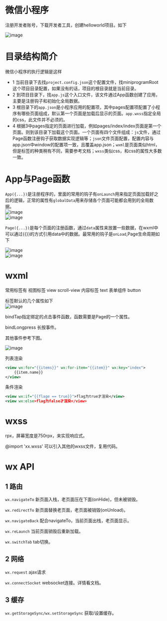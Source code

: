 # 微信小程序
注册开发者账号，下载开发者工具，创建helloworld项目。如下

![image](https://i.imgur.com/WgdNtlM.png)
# 目录结构简介
微信小程序的执行逻辑是这样
- 1 当前目录下去找`project.config.json`这个配置文件，找miniprogramRoot这个项目目录配置，如果没有的话，项目的根目录就是当前目录。
- 2 到项目目录下，找`app.js`这个入口文件，该文件通过App函数创建了应用，主要是注册钩子和初始化全局数据。
- 3 根目录下的`app.json`是小程序应用的配置项，其中pages配置项配置了小程序有哪些页面组成，默认第一个页面是加载后显示的页面。`app.wxss`指定全局的css，此文件并不必须的。
- 4 根据3中pages指定的页面进行加载，例如pages/index/index页面是第一个页面。则到该目录下加载这个页面。一个页面有四个文件组成：`js`文件，通过Page函数注册钩子获取数据实现逻辑等；`json`文件页面配置，配置内容与app.json中window的配置项一致，且覆盖app.json；`wxml`是页面类似html，但是标签的种类稍有不同，需要参考文档；`wxss`类似css，和css的属性大多数一致。

# App与Page函数
`App({...})`是注册程序的，里面的常用的钩子有`onLaunch`用来指定页面加载好之后的逻辑，正常的属性有`globalData`用来存储各个页面可能都会用到的全局数据。  
![image](https://i.imgur.com/9C9FjTy.png)  
![image](https://i.imgur.com/BFc8m2N.png)  

`Page({...})`是每个页面的注册函数，通过`data`属性来放置一些数据，在wxml中可以通过{{}}的方式引用data中的数据。最常用的钩子是`onLoad`,Page生命周期如下

![image](https://i.imgur.com/PqRIBH5.png)  
![image](https://i.imgur.com/VYMwczU.png)  
# wxml
常用标签有
视图标签 view scroll-view
内容标签 text
表单组件 button


标签默认的几个属性如下  
![image](https://i.imgur.com/bXqD06m.png)  

bindTap指定绑定的点击事件函数，函数需要是Page的一个属性。

bindLongpress 长按事件。

其他事件参考下图。

![image](https://i.imgur.com/vuUYunB.png)

列表渲染
```xml
<view wx:for="{{items}}" wx:for-item="{{item}}" wx:key="index">
    {{item.name}}
</view>
```
条件渲染
```xml
<view wx:if="{{flage == true}}">flag为true才渲染</view>
<view wx:else>flag为false才渲染</view>
```
# wxss
rpx，屏幕宽度是750rpx，来实现响应式。

@import 'xx.wxss' 可以引入其他的wxss文件，复用代码。
# wx API
## 1 路由
`wx.navigateTo` 新页面入栈，老页面压在下面(onHide)，但未被销毁。

`wx.redirectTo` 新页面替换老页面，老页面被销毁(onUnload)。

`wx.navigateBack` 配合navigateTo，当前页面出栈，老页面显示。

`wx.reLaunch` 当前页面销毁后重新加载。

`wx.switchTab`  tab切换。

## 2 网络
`wx.request` ajax请求

`wx.connectSocket` websocket连接。详情看文档。

## 3 缓存
`wx.getStorageSync/wx.setStorageSync` 获取/设置缓存。